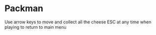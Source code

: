 # Packman

Use arrow keys to move and collect all the cheese
ESC at any time when playing to return to main menu
